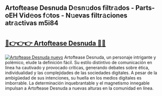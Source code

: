 ## Artoftease Desnuda D𝚎sn𝚞dos filtr𝚊dos - Parts-oEH Vid𝚎os f𝚘tos - N𝚞evas filtr𝚊ciones atr𝚊ctivas m5i84

# <h2><a href="http://mb1cu4.tromn.icu/?c=Artoftease+Desnuda">🔗👉👉👉 Artoftease Desnuda 🔗🔗</a></h2>

[![Artoftease Desnuda nuevo](https://i.imgur.com/pEAQMta.gif)](http://mb1cu4.tromn.icu/?c=Artoftease+Desnuda)
Artoftease Desnuda, un personaje intrigante y polémico, elude la definición fácil. Su estilo distintivo de comunicación en línea ha cautivado y provocado críticas, generando debates sobre ética, individualidad y las complejidades de las sociedades digitales. A pesar de la ambigüedad de sus intenciones, su huella en los medios digitales es imborrable. La determinación inquebrantable y el magnetismo innegable impulsan a Artoftease Desnuda a nuevas alturas en la comunidad en línea.
